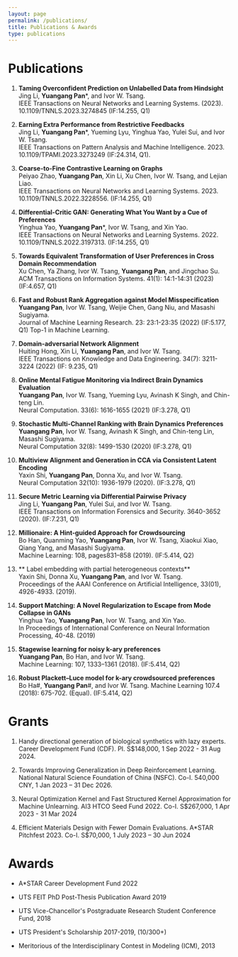 ```yaml
---
layout: page
permalink: /publications/
title: Publications & Awards
type: publications
---
```


# Publications
1. **Taming Overconfident Prediction on Unlabelled Data from Hindsight**\
Jing Li, **Yuangang Pan***, and Ivor W. Tsang.\
IEEE Transactions on Neural Networks and Learning Systems. (2023). 10.1109/TNNLS.2023.3274845 (IF:14.255, Q1)
   
1. **Earning Extra Performance from Restrictive Feedbacks**\
Jing Li, **Yuangang Pan***, Yueming Lyu, Yinghua Yao, Yulei Sui, and Ivor W. Tsang.\
IEEE Transactions on Pattern Analysis and Machine Intelligence. 2023. 10.1109/TPAMI.2023.3273249 (IF:24.314, Q1).
   
1. **Coarse-to-Fine Contrastive Learning on Graphs**\
Peiyao Zhao, **Yuangang Pan**, Xin Li, Xu Chen, Ivor W. Tsang, and Lejian Liao.\
IEEE Transactions on Neural Networks and Learning Systems. 2023. 10.1109/TNNLS.2022.3228556. (IF:14.255, Q1)
   
1. **Differential-Critic GAN: Generating What You Want by a Cue of Preferences**\
Yinghua Yao, **Yuangang Pan***, Ivor W. Tsang, and Xin Yao.\
IEEE Transactions on Neural Networks and Learning Systems. 2022. 10.1109/TNNLS.2022.3197313. (IF:14.255, Q1)
   
1. **Towards Equivalent Transformation of User Preferences in Cross Domain Recommendation**\
Xu Chen, Ya Zhang, Ivor W. Tsang, **Yuangang Pan**, and Jingchao Su.\
ACM Transactions on Information Systems. 41(1): 14:1-14:31 (2023) (IF:4.657, Q1)

1. **Fast and Robust Rank Aggregation against Model Misspecification**\
**Yuangang Pan**, Ivor W. Tsang, Weijie Chen, Gang Niu, and Masashi Sugiyama.\
Journal of Machine Learning Research. 23: 23:1-23:35 (2022) (IF:5.177, Q1) Top-1 in Machine Learning.

1. **Domain-adversarial Network Alignment**\
Huiting Hong, Xin Li, **Yuangang Pan**, and Ivor W. Tsang.\
IEEE Transactions on Knowledge and Data Engineering. 34(7): 3211-3224 (2022) (IF: 9.235, Q1) 

1. **Online Mental Fatigue Monitoring via Indirect Brain Dynamics Evaluation**\
**Yuangang Pan**, Ivor W. Tsang, Yueming Lyu, Avinash K Singh, and Chin-teng Lin.\
Neural Computation. 33(6): 1616-1655 (2021) (IF:3.278, Q1) 

1. **Stochastic Multi-Channel Ranking with Brain Dynamics Preferences**\
**Yuangang Pan**, Ivor W. Tsang, Avinash K Singh, and Chin-teng Lin, Masashi Sugiyama.\
Neural Computation 32(8): 1499-1530 (2020) (IF:3.278, Q1) 

1. **Multiview Alignment and Generation in CCA via Consistent Latent Encoding**\
Yaxin Shi, **Yuangang Pan**, Donna Xu, and Ivor W. Tsang.\
 Neural Computation 32(10): 1936-1979 (2020). (IF:3.278, Q1) 

1. **Secure Metric Learning via Differential Pairwise Privacy**\
Jing Li, **Yuangang Pan**, Yulei Sui, and Ivor W. Tsang.\
 IEEE Transactions on Information Forensics and Security. 3640-3652 (2020). (IF:7.231, Q1)

1. **Millionaire: A Hint-guided Approach for Crowdsourcing**\
Bo Han, Quanming Yao, **Yuangang Pan**, Ivor W. Tsang, Xiaokui Xiao, Qiang Yang, and Masashi Sugiyama.\
Machine Learning: 108, pages831–858 (2019). (IF:5.414, Q2)

1. ** Label embedding with partial heterogeneous contexts**\
Yaxin Shi, Donna Xu, **Yuangang Pan**, and Ivor W. Tsang.\
Proceedings of the AAAI Conference on Artificial Intelligence, 33(01), 4926-4933. (2019). 

1. **Support Matching: A Novel Regularization to Escape from Mode Collapse in GANs**\
Yinghua Yao, **Yuangang Pan**, Ivor W. Tsang, and Xin Yao.\
In Proceedings of International Conference on Neural Information Processing, 40-48. (2019)

1. **Stagewise learning for noisy k-ary preferences**\
**Yuangang Pan**, Bo Han, and Ivor W. Tsang.\
 Machine Learning: 107, 1333–1361 (2018). (IF:5.414, Q2) 

1. **Robust Plackett–Luce model for k-ary crowdsourced preferences**\
Bo Ha#, **Yuangang Pan**#, and Ivor W. Tsang. Machine Learning 107.4 (2018): 675-702. (Equal). (IF:5.414, Q2)

# Grants
1. Handy directional generation of biological synthetics with lazy experts. Career Development Fund (CDF). PI. S$148,000, 1 Sep 2022 - 31 Aug 2024.
  

1. Towards Improving Generalization in Deep Reinforcement Learning. National Natural Science Foundation of China (NSFC). Co-I. 540,000 CNY, 1 Jan 2023 – 31 Dec 2026. 

1. Neural Optimization Kernel and Fast Structured Kernel Approximation for Machine Unlearning. AI3 HTCO Seed Fund 2022. Co-I. S$267,000, 1 Apr 2023 - 31 Mar 2024

1. Efficient Materials Design with Fewer Domain Evaluations. A*STAR Pitchfest 2023. Co-I. S$70,000, 1 July 2023 – 30 Jun 2024

# Awards
- A*STAR Career Development Fund 2022

- UTS FEIT PhD Post-Thesis Publication Award 2019

- UTS Vice-Chancellor's Postgraduate Research Student Conference Fund, 2018

- UTS President's Scholarship 2017-2019, (10/300+)

- Meritorious of the Interdisciplinary Contest in Modeling (ICM), 2013

